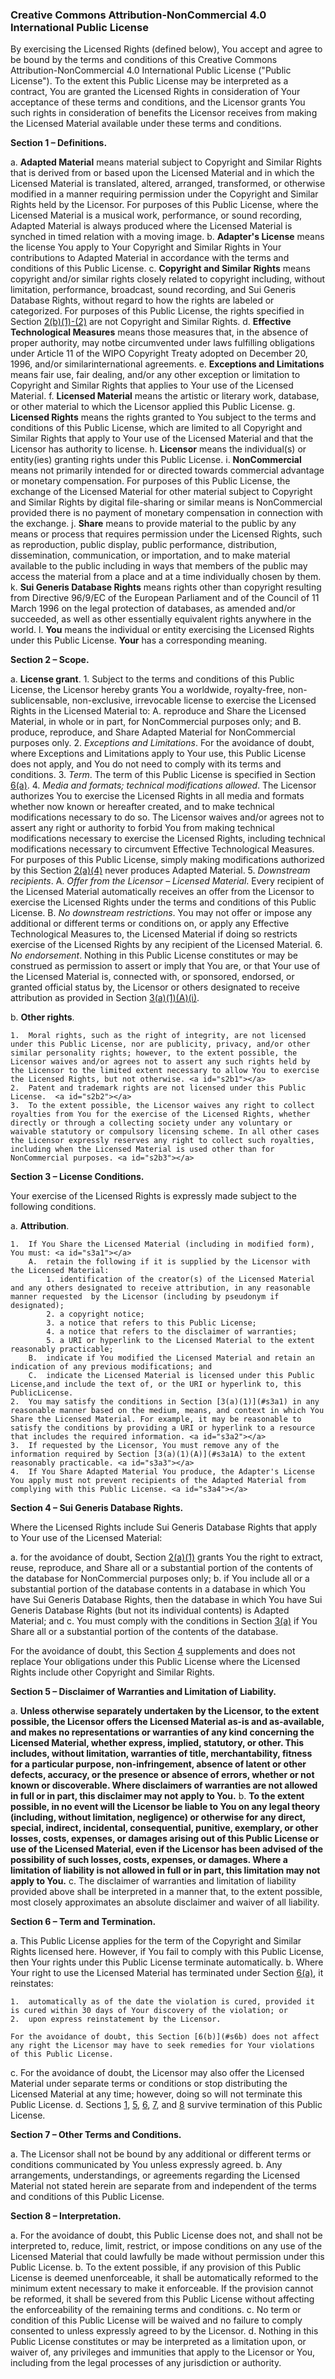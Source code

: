 ### Creative Commons Attribution-NonCommercial 4.0 International Public License

By exercising the Licensed Rights (defined below), You accept and agree to be bound by the terms and conditions of this Creative Commons Attribution-NonCommercial 4.0 International Public License ("Public License"). To the extent this Public License may be interpreted as a contract, You are granted the Licensed Rights in consideration of Your acceptance of these terms and conditions, and the Licensor grants You such rights in consideration of benefits the Licensor receives from making the Licensed Material available under these terms and conditions.

**Section 1 – Definitions.** <a id="s1"></a>

a.  **Adapted Material** <a id="s1a"></a> means material subject to Copyright and Similar Rights that is derived from or based upon the Licensed Material and in which the Licensed Material is translated, altered, arranged, transformed, or otherwise modified in a manner requiring permission under the Copyright and Similar Rights held by the Licensor. For purposes of this Public License, where the Licensed Material is a musical work, performance, or sound recording, Adapted Material is always produced where the Licensed Material is synched in timed relation with a moving image.
b.  **Adapter's License** <a id="s1b"></a> means the license You apply to Your Copyright and Similar Rights in Your contributions to Adapted Material in accordance with the terms and conditions of this Public License.
c.  **Copyright and Similar Rights** <a id="s1c"></a> means copyright and/or similar rights closely related to copyright including, without limitation, performance, broadcast, sound recording, and Sui Generis Database Rights, without regard to how the rights are labeled or categorized. For purposes of this Public License, the rights specified in Section [2(b)(1)-(2)](#s2b) are not Copyright and Similar Rights.
d.  **Effective Technological Measures** <a id="s1d"></a> means those measures that, in the absence of proper authority, may notbe circumvented under laws fulfilling obligations under Article 11 of the WIPO Copyright Treaty adopted on December 20, 1996, and/or similarinternational agreements.
e.  **Exceptions and Limitations** <a id="s1e"></a> means fair use, fair dealing, and/or any other exception or limitation to Copyright and Similar Rights that applies to Your use of the Licensed Material.
f.  **Licensed Material** <a id="s1f"></a> means the artistic or literary work, database, or other material to which the Licensor applied this Public License.
g.  **Licensed Rights**<a id="s1g"></a> means the rights granted to You subject to the terms and conditions of this Public License, which are limited to all Copyright and Similar Rights that apply to Your use of the Licensed Material and that the Licensor has authority to license.
h.  **Licensor** <a id="s1h"></a> means the individual(s) or entity(ies) granting rights under this Public License.
i.  **NonCommercial** <a id="s1i"></a> means not primarily intended for or directed towards commercial advantage or monetary compensation. For purposes of this Public License, the exchange of the Licensed Material for other material subject to Copyright and Similar Rights by digital file-sharing or similar means is NonCommercial provided there is no payment of monetary compensation in connection with the exchange.
j.  **Share** <a id="s1j"></a> means to provide material to the public by any means or process that requires permission under the Licensed Rights, such as reproduction, public display, public performance, distribution, dissemination, communication, or importation, and to make material available to the public including in ways that members of the public may access the material from a place and at a time individually chosen by them.
k.  **Sui Generis Database Rights** <a id="s1k"></a> means rights other than copyright resulting from Directive 96/9/EC of the European Parliament and of the Council of 11 March 1996 on the legal protection of databases, as amended and/or succeeded, as well as other essentially equivalent rights anywhere in the world.
l.  **You** <a id="s1l"></a> means the individual or entity exercising the Licensed Rights under this Public License. **Your** has a corresponding meaning.

**Section 2 – Scope.** <a id="s2"></a>

a.  **License grant**. <a id="s2a"></a>
	1.  Subject to the terms and conditions of this Public License, the Licensor hereby grants You a worldwide, royalty-free, non-sublicensable, non-exclusive, irrevocable license to exercise the Licensed Rights in the Licensed Material to:  <a id="s2a1"></a>
		A.  reproduce and Share the Licensed Material, in whole or in part, for NonCommercial purposes only; and
		B.  produce, reproduce, and Share Adapted Material for NonCommercial purposes only.
    2.  _Exceptions and Limitations_. For the avoidance of doubt, where Exceptions and Limitations apply to Your use, this Public License does not apply, and You do not need to comply with its terms and conditions.  <a id="s2a2"></a>
    3.  _Term_. The term of this Public License is specified in Section [6(a)](#s6a).  <a id="s2a3"></a>
    4.  _Media and formats; technical modifications allowed_. The Licensor authorizes You to exercise the Licensed Rights in all media and formats whether now known or hereafter created, and to make technical modifications necessary to do so. The Licensor waives and/or agrees not to assert any right or authority to forbid You from making technical modifications necessary to exercise the Licensed Rights, including technical modifications necessary to circumvent Effective Technological Measures. For purposes of this Public License, simply making modifications authorized by this Section [2(a)(4)](#s2a4) never produces Adapted Material. <a id="s2a4"></a>
    5.  _Downstream recipients_. <a id="s2a5"></a>
		A.  _Offer from the Licensor – Licensed Material_. Every recipient of the Licensed Material automatically receives an  offer from the Licensor to exercise the Licensed Rights under the terms and conditions of this Public License.
        B.  _No downstream restrictions_. You may not offer or impose any additional or different terms or  conditions on, or apply any Effective Technological Measures to, the Licensed Material if doing so restricts exercise of the Licensed Rights by any recipient of the Licensed Material.
	6.  _No endorsement_. Nothing in this Public License constitutes or may be construed as permission to assert or imply that You are, or that Your use of the Licensed Material is, connected with, or sponsored, endorsed, or granted official status by, the Licensor or others designated to receive attribution as provided in Section [3(a)(1)(A)(i)](#s3a1Ai).  <a id="s2a6"></a>

b.  **Other rights**. <a id="s2b"></a>

	1.  Moral rights, such as the right of integrity, are not licensed under this Public License, nor are publicity, privacy, and/or other similar personality rights; however, to the extent possible, the Licensor waives and/or agrees not to assert any such rights held by the Licensor to the limited extent necessary to allow You to exercise the Licensed Rights, but not otherwise. <a id="s2b1"></a>
    2.  Patent and trademark rights are not licensed under this Public License.  <a id="s2b2"></a>
    3.  To the extent possible, the Licensor waives any right to collect royalties from You for the exercise of the Licensed Rights, whether directly or through a collecting society under any voluntary or waivable statutory or compulsory licensing scheme. In all other cases the Licensor expressly reserves any right to collect such royalties, including when the Licensed Material is used other than for NonCommercial purposes. <a id="s2b3"></a>

**Section 3 – License Conditions.** <a id="s3"></a>

Your exercise of the Licensed Rights is expressly made subject to the following conditions.

a.  **Attribution**. <a id="s3a"></a>

	1.  If You Share the Licensed Material (including in modified form), You must: <a id="s3a1"></a>
		A.  retain the following if it is supplied by the Licensor with the Licensed Material:
			1. identification of the creator(s) of the Licensed Material and any others designated to receive attribution, in any reasonable manner requested  by the Licensor (including by pseudonym if designated);
			2. a copyright notice;
			3. a notice that refers to this Public License;
			4. a notice that refers to the disclaimer of warranties;
            5. a URI or hyperlink to the Licensed Material to the extent reasonably practicable;
        B.  indicate if You modified the Licensed Material and retain an indication of any previous modifications; and
        C.  indicate the Licensed Material is licensed under this Public License,and include the text of, or the URI or hyperlink to, this PublicLicense.
    2.  You may satisfy the conditions in Section [3(a)(1)](#s3a1) in any reasonable manner based on the medium, means, and context in which You Share the Licensed Material. For example, it may be reasonable to satisfy the conditions by providing a URI or hyperlink to a resource that includes the required information. <a id="s3a2"></a>
    3.  If requested by the Licensor, You must remove any of the information required by Section [3(a)(1)(A)](#s3a1A) to the extent reasonably practicable. <a id="s3a3"></a>
    4.  If You Share Adapted Material You produce, the Adapter's License You apply must not prevent recipients of the Adapted Material from complying with this Public License. <a id="s3a4"></a>

**Section 4 – Sui Generis Database Rights.** <a id="s4"></a>

Where the Licensed Rights include Sui Generis Database Rights that apply to Your use of the Licensed Material:

a.  for the avoidance of doubt, Section [2(a)(1)](#s2a1) grants You the right to extract, reuse, reproduce, and Share all or a substantial portion of the contents of the database for NonCommercial purposes only; <a id="s4a"></a>
b.  if You include all or a substantial portion of the database contents in a database in which You have Sui Generis Database Rights, then the database in which You have Sui Generis Database Rights (but not its individual contents) is Adapted Material; and <a id="s4b"></a>
c.  You must comply with the conditions in Section [3(a)](#s3a) if You Share all or a substantial portion of the contents of the database. <a id="s4c"></a>

For the avoidance of doubt, this Section [4](#s4) supplements and does not replace Your obligations under this Public License where the Licensed Rights include other Copyright and Similar Rights.

**Section 5 – Disclaimer of Warranties and Limitation of Liability.** <a id="s5"></a>

a.  **Unless otherwise separately undertaken by the Licensor, to the extent possible, the Licensor offers the Licensed Material as-is and as-available, and makes no representations or warranties of any kind concerning the Licensed Material, whether express, implied, statutory, or other. This includes, without limitation, warranties of title, merchantability, fitness for a particular purpose, non-infringement, absence of latent or other defects, accuracy, or the presence or absence of errors, whether or not known or discoverable. Where disclaimers of warranties are not allowed in full or in part, this disclaimer may not apply to You.** <a id="s5a"></a>
b.  **To the extent possible, in no event will the Licensor be liable to You on any legal theory (including, without limitation, negligence) or otherwise for any direct, special, indirect, incidental, consequential, punitive, exemplary, or other losses, costs, expenses, or damages arising out of this Public License or use of the Licensed Material, even if the Licensor has been advised of the possibility of such losses, costs, expenses, or damages. Where a limitation of liability is not allowed in full or in part, this limitation may not apply to You.** <a id="s5b"></a>
c.  The disclaimer of warranties and limitation of liability provided above shall be interpreted in a manner that, to the extent possible, most closely approximates an absolute disclaimer and waiver of all liability. <a id="s5c"></a>

**Section 6 – Term and Termination.** <a id="s6"></a>

a.  This Public License applies for the term of the Copyright and Similar Rights licensed here. However, if You fail to comply with this Public License, then Your rights under this Public License terminate automatically. <a id="s6a"></a>
b.  Where Your right to use the Licensed Material has terminated under Section [6(a)](#s6a), it reinstates: <a id="s6b"></a>

    1.  automatically as of the date the violation is cured, provided it is cured within 30 days of Your discovery of the violation; or
    2.  upon express reinstatement by the Licensor.

	For the avoidance of doubt, this Section [6(b)](#s6b) does not affect any right the Licensor may have to seek remedies for Your violations of this Public License.

c.  For the avoidance of doubt, the Licensor may also offer the Licensed Material under separate terms or conditions or stop distributing the Licensed Material at any time; however, doing so will not terminate this Public License. <a id="s6c"></a>
d.  Sections [1](#s1), [5](#s5), [6](#s6), [7](#s7), and [8](#s8) survive termination of this Public License. <a id="s6d"></a>

**Section 7 – Other Terms and Conditions.** <a id="s78"></a>

a.  The Licensor shall not be bound by any additional or different terms or conditions communicated by You unless expressly agreed. <a id="s7a"></a>
b.  Any arrangements, understandings, or agreements regarding the Licensed Material not stated herein are separate from and independent of the terms and conditions of this Public License. <a id="s7b"></a>

**Section 8 – Interpretation.** <a id="s8"></a>

a.  For the avoidance of doubt, this Public License does not, and shall not be interpreted to, reduce, limit, restrict, or impose conditions on any use of the Licensed Material that could lawfully be made without permission under this Public License. <a id="s8a"></a>
b.  To the extent possible, if any provision of this Public License is deemed unenforceable, it shall be automatically reformed to the minimum extent necessary to make it enforceable. If the provision cannot be reformed, it shall be severed from this Public License without affecting the enforceability of the remaining terms and conditions. <a id="s8b"></a>
c.  No term or condition of this Public License will be waived and no failure to comply consented to unless expressly agreed to by the Licensor. <a id="s8c"></a>
d.  Nothing in this Public License constitutes or may be interpreted as a limitation upon, or waiver of, any privileges and immunities that apply to the Licensor or You, including from the legal processes of any jurisdiction or authority. <a id="s8d"></a>